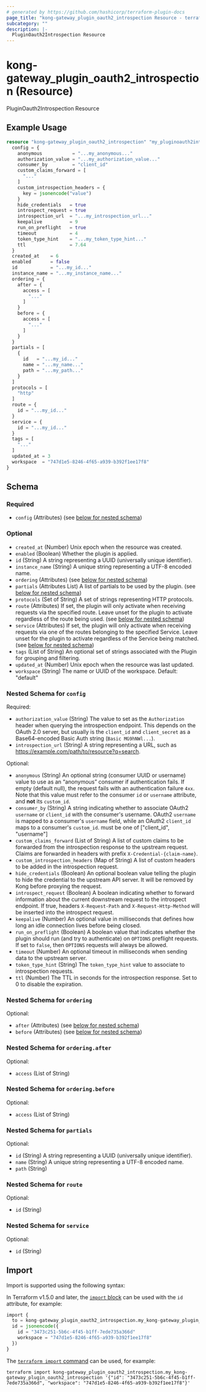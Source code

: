 ```yaml
---
# generated by https://github.com/hashicorp/terraform-plugin-docs
page_title: "kong-gateway_plugin_oauth2_introspection Resource - terraform-provider-kong-gateway"
subcategory: ""
description: |-
  PluginOauth2Introspection Resource
---
```


# kong-gateway_plugin_oauth2_introspection (Resource)

PluginOauth2Introspection Resource

## Example Usage

```terraform
resource "kong-gateway_plugin_oauth2_introspection" "my_pluginoauth2introspection" {
  config = {
    anonymous           = "...my_anonymous..."
    authorization_value = "...my_authorization_value..."
    consumer_by         = "client_id"
    custom_claims_forward = [
      "..."
    ]
    custom_introspection_headers = {
      key = jsonencode("value")
    }
    hide_credentials   = true
    introspect_request = true
    introspection_url  = "...my_introspection_url..."
    keepalive          = 9
    run_on_preflight   = true
    timeout            = 4
    token_type_hint    = "...my_token_type_hint..."
    ttl                = 7.64
  }
  created_at    = 6
  enabled       = false
  id            = "...my_id..."
  instance_name = "...my_instance_name..."
  ordering = {
    after = {
      access = [
        "..."
      ]
    }
    before = {
      access = [
        "..."
      ]
    }
  }
  partials = [
    {
      id   = "...my_id..."
      name = "...my_name..."
      path = "...my_path..."
    }
  ]
  protocols = [
    "http"
  ]
  route = {
    id = "...my_id..."
  }
  service = {
    id = "...my_id..."
  }
  tags = [
    "..."
  ]
  updated_at = 3
  workspace  = "747d1e5-8246-4f65-a939-b392f1ee17f8"
}
```

<!-- schema generated by tfplugindocs -->
## Schema

### Required

- `config` (Attributes) (see [below for nested schema](#nestedatt--config))

### Optional

- `created_at` (Number) Unix epoch when the resource was created.
- `enabled` (Boolean) Whether the plugin is applied.
- `id` (String) A string representing a UUID (universally unique identifier).
- `instance_name` (String) A unique string representing a UTF-8 encoded name.
- `ordering` (Attributes) (see [below for nested schema](#nestedatt--ordering))
- `partials` (Attributes List) A list of partials to be used by the plugin. (see [below for nested schema](#nestedatt--partials))
- `protocols` (Set of String) A set of strings representing HTTP protocols.
- `route` (Attributes) If set, the plugin will only activate when receiving requests via the specified route. Leave unset for the plugin to activate regardless of the route being used. (see [below for nested schema](#nestedatt--route))
- `service` (Attributes) If set, the plugin will only activate when receiving requests via one of the routes belonging to the specified Service. Leave unset for the plugin to activate regardless of the Service being matched. (see [below for nested schema](#nestedatt--service))
- `tags` (List of String) An optional set of strings associated with the Plugin for grouping and filtering.
- `updated_at` (Number) Unix epoch when the resource was last updated.
- `workspace` (String) The name or UUID of the workspace. Default: "default"

<a id="nestedatt--config"></a>
### Nested Schema for `config`

Required:

- `authorization_value` (String) The value to set as the `Authorization` header when querying the introspection endpoint. This depends on the OAuth 2.0 server, but usually is the `client_id` and `client_secret` as a Base64-encoded Basic Auth string (`Basic MG9hNWl...`).
- `introspection_url` (String) A string representing a URL, such as https://example.com/path/to/resource?q=search.

Optional:

- `anonymous` (String) An optional string (consumer UUID or username) value to use as an “anonymous” consumer if authentication fails. If empty (default null), the request fails with an authentication failure `4xx`. Note that this value must refer to the consumer `id` or `username` attribute, and **not** its `custom_id`.
- `consumer_by` (String) A string indicating whether to associate OAuth2 `username` or `client_id` with the consumer's username. OAuth2 `username` is mapped to a consumer's `username` field, while an OAuth2 `client_id` maps to a consumer's `custom_id`. must be one of ["client_id", "username"]
- `custom_claims_forward` (List of String) A list of custom claims to be forwarded from the introspection response to the upstream request. Claims are forwarded in headers with prefix `X-Credential-{claim-name}`.
- `custom_introspection_headers` (Map of String) A list of custom headers to be added in the introspection request.
- `hide_credentials` (Boolean) An optional boolean value telling the plugin to hide the credential to the upstream API server. It will be removed by Kong before proxying the request.
- `introspect_request` (Boolean) A boolean indicating whether to forward information about the current downstream request to the introspect endpoint. If true, headers `X-Request-Path` and `X-Request-Http-Method` will be inserted into the introspect request.
- `keepalive` (Number) An optional value in milliseconds that defines how long an idle connection lives before being closed.
- `run_on_preflight` (Boolean) A boolean value that indicates whether the plugin should run (and try to authenticate) on `OPTIONS` preflight requests. If set to `false`, then `OPTIONS` requests will always be allowed.
- `timeout` (Number) An optional timeout in milliseconds when sending data to the upstream server.
- `token_type_hint` (String) The `token_type_hint` value to associate to introspection requests.
- `ttl` (Number) The TTL in seconds for the introspection response. Set to 0 to disable the expiration.


<a id="nestedatt--ordering"></a>
### Nested Schema for `ordering`

Optional:

- `after` (Attributes) (see [below for nested schema](#nestedatt--ordering--after))
- `before` (Attributes) (see [below for nested schema](#nestedatt--ordering--before))

<a id="nestedatt--ordering--after"></a>
### Nested Schema for `ordering.after`

Optional:

- `access` (List of String)


<a id="nestedatt--ordering--before"></a>
### Nested Schema for `ordering.before`

Optional:

- `access` (List of String)



<a id="nestedatt--partials"></a>
### Nested Schema for `partials`

Optional:

- `id` (String) A string representing a UUID (universally unique identifier).
- `name` (String) A unique string representing a UTF-8 encoded name.
- `path` (String)


<a id="nestedatt--route"></a>
### Nested Schema for `route`

Optional:

- `id` (String)


<a id="nestedatt--service"></a>
### Nested Schema for `service`

Optional:

- `id` (String)

## Import

Import is supported using the following syntax:

In Terraform v1.5.0 and later, the [`import` block](https://developer.hashicorp.com/terraform/language/import) can be used with the `id` attribute, for example:

```terraform
import {
  to = kong-gateway_plugin_oauth2_introspection.my_kong-gateway_plugin_oauth2_introspection
  id = jsonencode({
    id = "3473c251-5b6c-4f45-b1ff-7ede735a366d"
    workspace = "747d1e5-8246-4f65-a939-b392f1ee17f8"
  })
}
```

The [`terraform import` command](https://developer.hashicorp.com/terraform/cli/commands/import) can be used, for example:

```shell
terraform import kong-gateway_plugin_oauth2_introspection.my_kong-gateway_plugin_oauth2_introspection '{"id": "3473c251-5b6c-4f45-b1ff-7ede735a366d", "workspace": "747d1e5-8246-4f65-a939-b392f1ee17f8"}'
```
